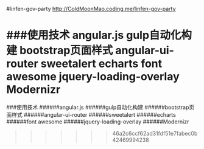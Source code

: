 #linfen-gov-party
 http://ColdMoonMao.coding.me/linfen-gov-party


 ###使用技术
 angular.js
 gulp自动化构建
 bootstrap页面样式
 angular-ui-router
 sweetalert
 echarts
 font awesome
 jquery-loading-overlay
 Modernizr
=======
 
###使用技术
######angular.js
######gulp自动化构建
######bootstrap页面样式
######angular-ui-router
######sweetalert
######echarts
######font awesome
######jquery-loading-overlay
######Modernizr
>>>>>>> 46a2c6ccf62ad31fdf51e7fabec0b42469994238
